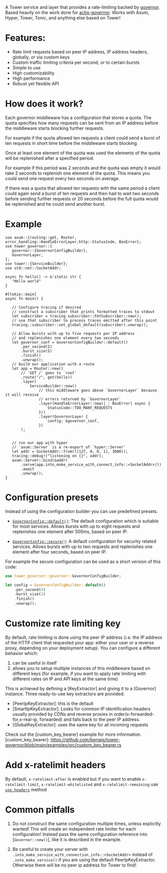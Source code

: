  A Tower service and layer that provides a rate-limiting backed by [governor](https://github.com/antifuchs/governor). Based heavily on the work done for [actix-governor](https://github.com/AaronErhardt/actix-governor). Works with Axum, Hyper, Tower, Tonic, and anything else based on Tower!

 # Features:

 + Rate limit requests based on peer IP address, IP address headers, globally, or via custom keys
 + Custom traffic limiting criteria per second, or to certain bursts
 + Simple to use
 + High customizability
 + High performance
 + Robust yet flexible API


 # How does it work?

 Each governor middleware has a configuration that stores a quota.
 The quota specifies how many requests can be sent from an IP address
 before the middleware starts blocking further requests.

 For example if the quota allowed ten requests a client could send a burst of
 ten requests in short time before the middleware starts blocking.

 Once at least one element of the quota was used the elements of the quota
 will be replenished after a specified period.

 For example if this period was 2 seconds and the quota was empty
 it would take 2 seconds to replenish one element of the quota.
 This means you could send one request every two seconds on average.

 If there was a quota that allowed ten requests with the same period
 a client could again send a burst of ten requests and then had to wait
 two seconds before sending further requests or 20 seconds before the full
 quota would be replenished and he could send another burst.

 # Example
 ```rust,no_run
use axum::{routing::get, Router, error_handling::HandleErrorLayer,http::StatusCode, BoxError};
use tower_governor::{
    governor::{GovernorConfigBuilder},
    GovernorLayer,
};
use tower::{ServiceBuilder};
use std::net::SocketAddr;

async fn hello() -> &'static str {
    "Hello world"
}

#[tokio::main]
async fn main() {

    // Configure tracing if desired
    // construct a subscriber that prints formatted traces to stdout
    let subscriber = tracing_subscriber::FmtSubscriber::new();
    // use that subscriber to process traces emitted after this point
    tracing::subscriber::set_global_default(subscriber).unwrap();

    // Allow bursts with up to five requests per IP address
    // and replenishes one element every two seconds
    let governor_conf = GovernorConfigBuilder::default()
        .per_second(2)
        .burst_size(5)
        .finish()
        .unwrap();
    // build our application with a route
    let app = Router::new()
        // `GET /` goes to `root`
        .route("/", get(hello))
        .layer(
            ServiceBuilder::new()
                // this middleware goes above `GovernorLayer` because it will receive
                // errors returned by `GovernorLayer`
                .layer(HandleErrorLayer::new(|_: BoxError| async {
                    StatusCode::TOO_MANY_REQUESTS
                }))
                .layer(GovernorLayer {
                    config: &governor_conf,
                })
        );
        

    // run our app with hyper
    // `axum::Server` is a re-export of `hyper::Server`
    let addr = SocketAddr::from(([127, 0, 0, 1], 3000));
    tracing::debug!("listening on {}", addr);
    axum::Server::bind(&addr)
        .serve(app.into_make_service_with_connect_info::<SocketAddr>())
        .await
        .unwrap();
}
 ```

 # Configuration presets

 Instead of using the configuration builder you can use predefined presets.

 + [`GovernorConfig::default()`](): The default configuration which is suitable for most services.
 Allows bursts with up to eight requests and replenishes one element after 500ms, based on peer IP.

 + [`GovernorConfig::secure()`](): A default configuration for security related services.
 Allows bursts with up to two requests and replenishes one element after four seconds, based on peer IP.

 For example the secure configuration can be used as a short version of this code:

 ```rust
 use tower_governor::governor::GovernorConfigBuilder;

 let config = GovernorConfigBuilder::default()
     .per_second(4)
     .burst_size(2)
     .finish()
     .unwrap();
 ```

 # Customize rate limiting key

 By default, rate limiting is done using the peer IP address (i.e. the IP address of the HTTP client that requested your app: either your user or a reverse proxy, depending on your deployment setup).
 You can configure a different behavior which:
 1. can be useful in itself
 2. allows you to setup multiple instances of this middleware based on different keys (for example, if you want to apply rate limiting with different rates on IP and API keys at the same time)

 This is achieved by defining a [KeyExtractor] and giving it to a [Governor] instance.
 Three ready-to-use key extractors are provided:
 - [PeerIpKeyExtractor]: this is the default
 - [SmartIpKeyExtractor]: Looks for common IP identification headers usually provided by CDNs and reverse proxies in order(x-forwarded-for,x-real-ip, forwarded) and falls back to the peer IP address.
 - [GlobalKeyExtractor]: uses the same key for all incoming requests

 Check out the [custom_key_bearer] example for more information.
 [custom_key_bearer]: https://github.com/benwis/tower-governor/blob/main/examples/src/custom_key_bearer.rs

 # Add x-ratelimit headers

 By default, `x-ratelimit-after` is enabled but if you want to enable `x-ratelimit-limit`, `x-ratelimit-whitelisted` and `x-ratelimit-remaining` use [`use_headers`] method

 [`use_headers`]: crate::governor::GovernorConfigBuilder::use_headers()

 # Common pitfalls

 1. Do not construct the same configuration multiple times, unless explicitly wanted!
 This will create an independent rate limiter for each configuration! Instead pass the same configuration reference into [`Governor::new()`], like it is described in the example.

 2. Be careful to create your server with `.into_make_service_with_connection_info::<SocketAddr>` instead of `.into_make_service()` if you are using the default PeerIpKeyExtractor. Otherwise there will be no peer ip address for Tower to find!